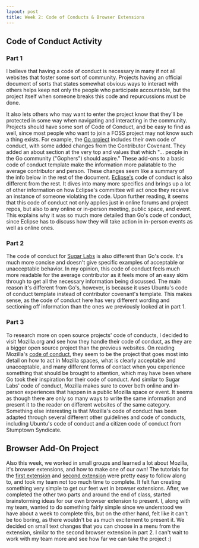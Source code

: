 ```yaml
---
layout: post
title: Week 2: Code of Conducts & Browser Extensions
---
```



## Code of Conduct Activity
### Part 1

I believe that having a code of conduct is necessary in many if not all websites that foster some sort of community. Projects having an official document of sorts that states somewhat obvious ways to interact with others helps keep not only the people who participate accountable, but the project itself when someone breaks this code and repurcussions must be done.

<!--more-->

It also lets others who may want to enter the project know that they'll be protected in some way when navigating and interacting in the community. Projects should have some sort of Code of Conduct, and be easy to find as well, since most people who want to join a FOSS project may not know such a thing exists.
For example, the [Go project](https://go.dev/conduct) includes their own code of conduct, with some added changes from the Contributor Covenant. They added an about section at the very top and values that which "... people in the Go community ("Gophers") should aspire." These add-ons to a basic code of conduct template make the information more palatable to the average contributor and person. These changes seem like a summary of the info below in the rest of the document.
[Eclipse's](https://www.eclipse.org/org/documents/Community_Code_of_Conduct.php) code of conduct is also different from the rest. It dives into many more specifics and brings up a lot of other information on how Eclipse's committee will act once they receive an instance of someone violating the code. Upon further reading, it seems that this code of conduct not only applies just in online forums and project repos, but also to any online or in-person meeting, public space, and event. This explains why it was so much more detailed than Go's code of conduct, since Eclipse has to discuss how they will take action in in-person events as well as online ones.

### Part 2

The code of conduct for [Sugar Labs](https://wiki.sugarlabs.org/go/Sugar_Labs/Legal/Code_of_Conduct) is also different than Go's code. It's much more concise and doesn't give specific examples of acceptable or unacceptable behavior. In my opinion,  this code of conduct feels much more readable for the average contributor as it feels more of an easy skim through to get all the necessary information being discussed. The main reason it's different from Go's, however, is because it uses Ubuntu's code of conduct template instead of contributor covenant's template. This makes sense, as the code of conduct here has very different wording and sectioning off information than the ones we previously looked at in part 1. 

### Part 3

To research more on open source projects' code of conducts, I decided to visit Mozilla.org and see how they handle their code of conduct, as they are a bigger open source project than the previous websites. On reading Mozilla's [code of conduct](https://www.mozilla.org/en-US/about/governance/policies/participation/), they seem to be the project that goes most into detail on how to act in Mozilla spaces, what is clearly acceptable and unacceptable, and many different forms of contact when you experience something that should be brought to attention, which may have been where Go took their inspiration for their code of conduct. And similar to Sugar Labs' code of conduct, Mozilla makes sure to cover both online and in-person experiences that happen in a public Mozilla space or event. It seems as though there are only so many ways to write the same information and present it to the reader on different websites of the same category. Something else interesting is that Mozilla's code of conduct has been adapted through several different other guidelines and code of conducts, including Ubuntu's code of conduct and a citizen code of conduct from Stumptown Syndicate. 

## Browser Add-On Project

Also this week, we worked in small groups and learned a lot about Mozilla, it's browser extensions, and how to make one of our own! The tutorials for the [first extension](https://developer.mozilla.org/en-US/docs/Mozilla/Add-ons/WebExtensions/Your_first_WebExtension) and [second extension](https://developer.mozilla.org/en-US/docs/Mozilla/Add-ons/WebExtensions/Your_second_WebExtension) were pretty easy to follow along to, and took my team not too much time to complete. It felt fun creating something very simple to get our feet wet in browser extensions. After, we completed the other two parts and around the end of class, started brainstorming ideas for our own browser extension to present. I, along with my team, wanted to do something fairly simple since we understood we have about a week to complete this, but on the other hand, felt like it can't be too boring, as there wouldn't be as much excitement to present it. We decided on small text changes that you can choose in a menu from the extension, similar to the second browser extension in part 2. I can't wait to work with my team more and see how far we can take the project :)
 